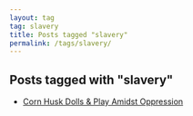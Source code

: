 ```yaml
---
layout: tag
tag: slavery
title: Posts tagged "slavery"
permalink: /tags/slavery/
---
```


## Posts tagged with "slavery"
- [Corn Husk Dolls & Play Amidst Oppression](/corn-husk-dolls/)
